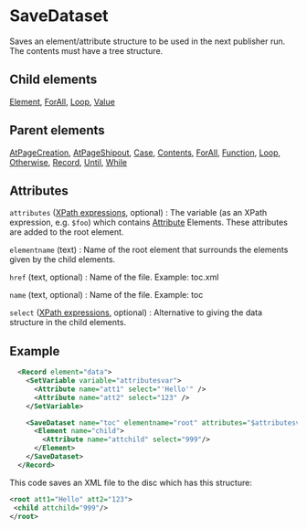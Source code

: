 # SaveDataset



Saves an element/attribute structure to be used in the next publisher run. The contents must have a tree structure.



##  Child elements

[Element](../element.md), [ForAll](../forall.md), [Loop](../loop.md), [Value](../value.md)

##  Parent elements

[AtPageCreation](../atpagecreation.md), [AtPageShipout](../atpageshipout.md), [Case](../case.md), [Contents](../contents.md), [ForAll](../forall.md), [Function](../function.md), [Loop](../loop.md), [Otherwise](../otherwise.md), [Record](../record.md), [Until](../until.md), [While](../while.md)


## Attributes



`attributes` ([XPath expressions](../../manual/xpath.md), optional)
:   The variable (as an XPath expression, e.g. `$foo`) which contains [Attribute](../attribute.md) Elements. These attributes are added to the root element.




`elementname` (text)
:   Name of the root element that surrounds the elements given by the child elements.




`href` (text, optional)
:   Name of the file. Example: toc.xml




`name` (text, optional)
:   Name of the file. Example: toc




`select` ([XPath expressions](../../manual/xpath.md), optional)
:   Alternative to giving the data structure in the child elements.




## Example

```xml
  <Record element="data">
    <SetVariable variable="attributesvar">
      <Attribute name="att1" select="'Hello'" />
      <Attribute name="att2" select="123" />
    </SetVariable>

    <SaveDataset name="toc" elementname="root" attributes="$attributesvar">
      <Element name="child">
        <Attribute name="attchild" select="999"/>
      </Element>
    </SaveDataset>
  </Record>

```

This code saves an XML file to the disc which has this structure:


```xml
<root att1="Hello" att2="123">
 <child attchild="999"/>
</root>

```





